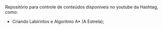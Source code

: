 
Repositório para controle de conteúdos disponiveis no youtube da Hashtag, como:
- Criando Labirintos e Algoritmo A* (A Estrela);